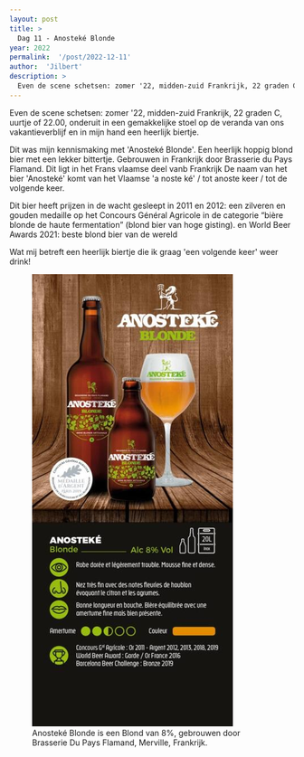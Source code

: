 ```yaml
---
layout: post
title: >
  Dag 11 - Anosteké Blonde
year: 2022
permalink:  '/post/2022-12-11'
author:  'Jilbert'
description: >
  Even de scene schetsen: zomer '22, midden-zuid Frankrijk, 22 graden C, uurtje of 22.00, onderuit in een gemakkelijke stoel op de veranda van ons vakantieverblijf en in mijn hand een heerlijk biertje.
---
```

<p class='intro'><span class='dropcap'>E</span>ven de scene schetsen: zomer '22, midden-zuid Frankrijk, 22 graden C, uurtje of 22.00, onderuit in een gemakkelijke stoel op de veranda van ons vakantieverblijf en in mijn hand een heerlijk biertje.</p>

Dit was mijn kennismaking met 'Anosteké Blonde'. Een heerlijk hoppig blond bier met een lekker bittertje. Gebrouwen in Frankrijk door Brasserie du Pays Flamand. Dit ligt in het Frans vlaamse deel vanb Frankrijk
De naam van het bier 'Anosteké' komt van het Vlaamse 'a noste ké' / tot anoste keer / tot de volgende keer.

Dit bier heeft prijzen in de wacht gesleept in 2011 en 2012: een zilveren en gouden medaille op het Concours Général Agricole in de categorie “bière blonde de haute fermentation” (blond bier van hoge gisting).
en World Beer Awards 2021: beste blond bier van de wereld

Wat mij betreft een heerlijk biertje die ik graag 'een volgende keer' weer drink!

<figure><img src='/assets/img/beer_2022-12-11.jpg' alt=''/> <figcaption>Anosteké Blonde is een Blond van 8%, gebrouwen door Brasserie Du Pays Flamand, Merville, Frankrijk.</figcaption></figure>
